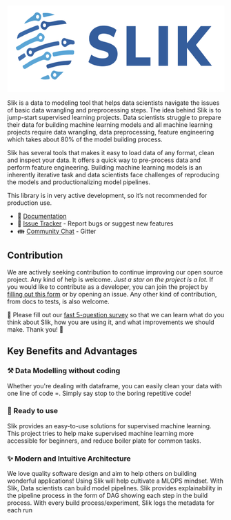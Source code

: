 <p align="center">
  <img  src="https://github.com/Sensei-akin/slik_python_package/blob/master/docs/_images/slik.png" width=600 height=200>
</p>

Slik is a data to modeling tool that helps data scientists navigate the issues of basic data wrangling and preprocessing steps. The idea behind Slik is to jump-start supervised learning projects. Data scientists struggle to prepare their data for building machine learning models and all machine learning projects require data wrangling, data preprocessing, feature engineering which takes about 80% of the model building process.

Slik has several tools that makes it easy to load data of any format, clean and inspect your data. It offers a quick way to pre-process data and perform feature engineering. Building machine learning models is an inherently iterative task and data scientists face challenges of reproducing the models and productionalizing model pipelines.


This library is in very active development, so it’s not recommended for production use.

- 📖 [Documentation](https://sensei-akin.github.io/slik_python_package/index.html)
- 🐞 [Issue Tracker](https://github.com/AdesholaAfolabi/slik_python_package/issues) - Report bugs or suggest new features
- 👪 [Community Chat](https://gitter.im/arduosoft/RawCMS-Headless-CMS-Aspnet) - Gitter

## Contribution

We are actively seeking contribution to continue improving our open source project. Any kind of help is welcome. *Just a star on the project is a lot.* If you would like to contribute as a developer, you can join the project by [filling out this form](https://forms.gle/dddbHWzcxypN9rpx9) or by opening an issue. Any other kind of contribution, from docs to tests, is also welcome.


📣 Please fill out our [fast 5-question survey](https://forms.gle/wvu1HF9P52ZdXujv6) so that we can learn what do you think about Slik, how you are using it, and what improvements we should make. Thank you! 👯


## Key Benefits and Advantages
### ⚒ Data Modelling without coding
Whether you're dealing with dataframe, you can easily clean your data with one line of code =. Simply say stop to the boring repetitive code!

### 🚀 Ready to use
Slik provides an easy-to-use solutions for supervised machine learning. This project tries to help make supervised machine learning more accessible for beginners, and reduce boiler plate for common tasks.

### ✨️ Modern and Intuitive Architecture
We love quality software design and aim to help others on building wonderful applications! Using Slik will help cultivate a MLOPS mindset. With Slik, Data scientists can build model pipelines. Slik provides explainability in the pipeline process in the form of DAG showing each step in the build process. With every build process/experiment, Slik logs the metadata for each run
